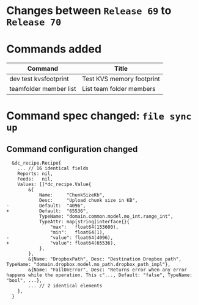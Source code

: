 # Changes between `Release 69` to `Release 70`

# Commands added


| Command                | Title                     |
|------------------------|---------------------------|
| dev test kvsfootprint  | Test KVS memory footprint |
| teamfolder member list | List team folder members  |



# Command spec changed: `file sync up`


## Command configuration changed


```
  &dc_recipe.Recipe{
  	... // 16 identical fields
  	Reports: nil,
  	Feeds:   nil,
  	Values: []*dc_recipe.Value{
  		&{
  			Name:     "ChunkSizeKb",
  			Desc:     "Upload chunk size in KB",
- 			Default:  "4096",
+ 			Default:  "65536",
  			TypeName: "domain.common.model.mo_int.range_int",
  			TypeAttr: map[string]interface{}{
  				"max":   float64(153600),
  				"min":   float64(1),
- 				"value": float64(4096),
+ 				"value": float64(65536),
  			},
  		},
  		&{Name: "DropboxPath", Desc: "Destination Dropbox path", TypeName: "domain.dropbox.model.mo_path.dropbox_path_impl"},
  		&{Name: "FailOnError", Desc: "Returns error when any error happens while the operation. This c"..., Default: "false", TypeName: "bool", ...},
  		... // 2 identical elements
  	},
  }
```
